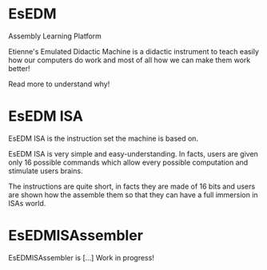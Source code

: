 # EsEDM
Assembly Learning Platform

Etienne's Emulated Didactic Machine
is a didactic instrument to teach easily how our computers do work and most of all how we can make them work better!

Read more to understand why!

# EsEDM ISA

EsEDM ISA is the instruction set the machine is based on.

EsEDM ISA is very simple and easy-understanding. 
In facts, users are given only 16 possible commands which allow every possible computation and stimulate users brains.

The instructions are quite short, in facts they are made of 16 bits and users are shown how the assemble them so that they can have a full immersion in ISAs world.

# EsEDMISAssembler

EsEDMISAssembler is [...] Work in progress!
